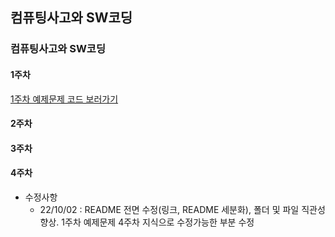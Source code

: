 ## 컴퓨팅사고와 SW코딩
### 컴퓨팅사고와 SW코딩

#### 1주차
[1주차 예제문제 코드 보러가기](https://github.com/Piribu-Is-A-Man/Computer-Thinking-SW-Cording/tree/master/1%EC%A3%BC%EC%B0%A8/EXERCISE)

#### 2주차


#### 3주차


#### 4주차



* 수정사항
  * 22/10/02 : README 전면 수정(링크, README 세분화), 폴더 및 파일 직관성 향상. 1주차 예제문제 4주차 지식으로 수정가능한 부분 수정
